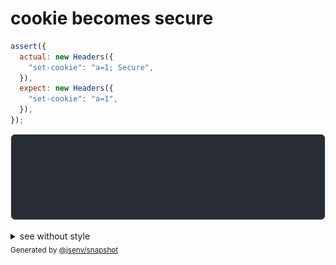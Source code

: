 # cookie becomes secure

```js
assert({
  actual: new Headers({
    "set-cookie": "a=1; Secure",
  }),
  expect: new Headers({
    "set-cookie": "a=1",
  }),
});
```

![img](throw.svg)

<details>
  <summary>see without style</summary>

```console
AssertionError: actual and expect are different

actual: Headers(
  "set-cookie" => "a=1; Secure"
)
expect: Headers(
  "set-cookie" => "a=1"
)
```

</details>


<sub>
  Generated by <a href="https://github.com/jsenv/core/tree/main/packages/independent/snapshot">@jsenv/snapshot</a>
</sub>